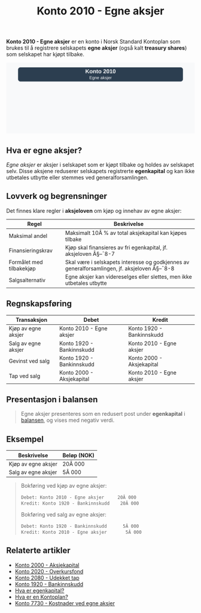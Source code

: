 ﻿---
title: "Konto 2010 - Egne aksjer"
seoTitle: "Konto 2010 | Egne aksjer | Kontoplan"
description: "Konto 2010 brukes til å registrere egne aksjer som selskapet har kjøpt tilbake. Se regler, bokføring og presentasjon i balansen."
summary: "Konto 2010 gjelder egne aksjer. Kort om lovkrav, bokføring og balanseføring."
---

**Konto 2010 - Egne aksjer** er en konto i Norsk Standard Kontoplan som brukes til å registrere selskapets **egne aksjer** (også kalt **treasury shares**) som selskapet har kjøpt tilbake.

![Illustrasjon av konto 2010 egne aksjer](2010-egne-aksjer-image.svg)

## Hva er egne aksjer?

*Egne aksjer* er aksjer i selskapet som er kjøpt tilbake og holdes av selskapet selv. Disse aksjene reduserer selskapets registrerte **egenkapital** og kan ikke utbetales utbytte eller stemmes ved generalforsamlingen.

## Lovverk og begrensninger

Det finnes klare regler i **aksjeloven** om kjøp og innehav av egne aksjer:

| Regel                     | Beskrivelse                                                                 |
|---------------------------|-----------------------------------------------------------------------------|
| Maksimal andel            | Maksimalt 10Â % av total aksjekapital kan kjøpes tilbake                      |
| Finansieringskrav         | Kjøp skal finansieres av fri egenkapital, jf. aksjeloven Â§–¯8-7              |
| Formålet med tilbakekjøp  | Skal være i selskapets interesse og godkjennes av generalforsamlingen, jf. aksjeloven Â§–¯8-8 |
| Salgsalternativ           | Egne aksjer kan videreselges eller slettes, men ikke utbetales utbytte      |

## Regnskapsføring

| Transaksjon               | Debet                           | Kredit                         |
|---------------------------|---------------------------------|--------------------------------|
| Kjøp av egne aksjer       | Konto 2010 - Egne aksjer        | Konto 1920 - Bankinnskudd      |
| Salg av egne aksjer       | Konto 1920 - Bankinnskudd       | Konto 2010 - Egne aksjer       |
| Gevinst ved salg          | Konto 1920 - Bankinnskudd       | Konto 2000 - Aksjekapital      |
| Tap ved salg              | Konto 2000 - Aksjekapital       | Konto 2010 - Egne aksjer       |

## Presentasjon i balansen

>Egne aksjer presenteres som en redusert post under **egenkapital** i [balansen](/blogs/regnskap/hva-er-balanseregnskap "Hva er Balanseregnskap?"), og vises med negativ verdi.

## Eksempel

| Beskrivelse         | Beløp (NOK) |
|---------------------|-------------|
| Kjøp av egne aksjer | 20Â 000      |
| Salg av egne aksjer | 5Â 000       |

>Bokføring ved kjøp av egne aksjer:
>
>```plaintext
>Debet: Konto 2010 - Egne aksjer     20Â 000
>Kredit: Konto 1920 - Bankinnskudd    20Â 000
>```
>
>Bokføring ved salg av egne aksjer:
>
>```plaintext
>Debet: Konto 1920 - Bankinnskudd      5Â 000
>Kredit: Konto 2010 - Egne aksjer       5Â 000
>```

## Relaterte artikler

* [Konto 2000 - Aksjekapital](/blogs/kontoplan/2000-aksjekapital "Konto 2000 - Aksjekapital: Aksjekapital i Norsk Standard Kontoplan")
* [Konto 2020 - Overkursfond](/blogs/kontoplan/2020-overkursfond "Konto 2020 - Overkursfond: Overkursfond i Norsk Standard Kontoplan")
* [Konto 2080 - Udekket tap](/blogs/kontoplan/2080-udekket-tap "Konto 2080 - Udekket tap: Komplett Guide til Udekket tap i Norsk Kontoplan")
* [Konto 1920 - Bankinnskudd](/blogs/kontoplan/1920-bankinnskudd "Konto 1920 - Bankinnskudd: Bankinnskudd i Norsk Standard Kontoplan")
* [Hva er egenkapital?](/blogs/regnskap/hva-er-egenkapital "Hva er Egenkapital? Komplett Guide til Egenkapital i Regnskap")
* [Hva er en Kontoplan?](/blogs/regnskap/hva-er-kontoplan "Hva er en Kontoplan? Komplett Guide til Kontoplaner i Norsk Regnskap")
* [Konto 7730 - Kostnader ved egne aksjer](/blogs/kontoplan/7730-kostnader-ved-egne-aksjer "Konto 7730 - Kostnader ved egne aksjer: Kostnader ved egne aksjer i Norsk Standard Kontoplan")






